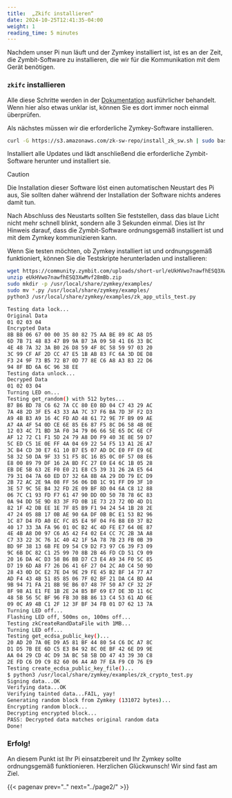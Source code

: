 ```yaml
---
title:  „Zkifc installieren“
date: 2024-10-25T12:41:35-04:00
weight: 1
reading_time: 5 minutes
---
```


Nachdem unser Pi nun läuft und der Zymkey installiert ist, ist es an der Zeit, die Zymbit-Software zu installieren, die wir für die Kommunikation mit dem Gerät benötigen.

### `zkifc` installieren

Alle diese Schritte werden in der [Dokumentation](https://docs.zymbit.com/getting-started/zymkey/quickstart/) ausführlicher behandelt. Wenn hier also etwas unklar ist, können Sie es dort immer noch einmal überprüfen.

Als nächstes müssen wir die erforderliche Zymkey-Software installieren.

```bash
curl -G https://s3.amazonaws.com/zk-sw-repo/install_zk_sw.sh | sudo bash
```
Installiert alle Updates und lädt anschließend die erforderliche Zymbit-Software herunter und installiert sie.

> [!CAUTION]
> Die Installation dieser Software löst einen automatischen Neustart des Pi aus, Sie sollten daher während der Installation der Software nichts anderes damit tun.

Nach Abschluss des Neustarts sollten Sie feststellen, dass das blaue Licht nicht mehr schnell blinkt, sondern alle 3 Sekunden einmal. Dies ist Ihr Hinweis darauf, dass die Zymbit-Software ordnungsgemäß installiert ist und mit dem Zymkey kommunizieren kann.

Wenn Sie testen möchten, ob Zymkey installiert ist und ordnungsgemäß funktioniert, können Sie die Testskripte herunterladen und installieren:

```bash
wget https://community.zymbit.com/uploads/short-url/eUkHVwo7nawfhESQ3XwMvf28mBb.zip
unzip eUkHVwo7nawfhESQ3XwMvf28mBb.zip
sudo mkdir -p /usr/local/share/zymkey/examples/
sudo mv *.py /usr/local/share/zymkey/examples/
python3 /usr/local/share/zymkey/examples/zk_app_utils_test.py
```
```bash
Testing data lock...
Original Data
01 02 03 04
Encrypted Data
8B B8 06 67 00 00 35 80 82 75 AA BE 89 8C A8 D5
6D 7B 71 48 83 47 B9 9A B7 3A 09 58 41 E6 33 BC
4E 48 7A 32 3A B0 26 D8 59 4F 8C 58 59 97 03 20
3C 99 CF AF 2D CC 47 E5 1B AB 83 FC 6A 3D DE D8
F3 24 9F 73 B5 72 B7 0D 77 8E C6 A8 A3 B3 22 D6
94 8F BD 6A 6C 96 38 EE
Testing data unlock...
Decryped Data
01 02 03 04
Turning LED on...
Testing get_random() with 512 bytes...
B7 B6 BD 78 C6 62 7A CC 80 E0 BD 04 C7 43 29 AC
7A 48 2D 3F E5 43 33 AA 7C 37 F6 BA 7D 3F F2 D3
A9 4B B3 A9 16 4C FD AD 48 61 72 9E 7F B9 09 AE
A7 4A 4F 54 0D CE 6E 85 E6 87 F5 8C D6 58 4B 0E
12 03 4C 71 BD 3A F0 34 79 06 66 5E 65 DC 6E CF
AF 12 72 C1 F1 5D 24 79 A8 D0 F9 40 3E 8E 59 D7
5C ED C5 1E 0E FF 4A 04 69 22 54 F5 13 A1 2E A7
3C B4 CD 30 E7 61 10 B7 E5 07 AD DC E0 FF E9 6E
58 32 50 DA 9F 33 51 F5 8C 16 B5 0C 0F 57 08 E6
E8 00 89 79 DF 16 2A BD FC 27 E0 E4 6C 1B 05 28
EB DE 5B 63 2E F0 E0 21 E8 C5 39 31 26 2A E5 64
79 31 04 7A 60 ED D7 32 6A 8B 4A 29 DD 79 EC D9
2B 72 AC 2E 9A 08 FF 56 06 DB 1C 91 FF D9 3F 10
3E 57 9C 5E B4 32 FD 2E 09 BF 8D 04 6A C8 12 88
06 7C C1 93 FD F7 61 47 90 DD 0D 50 78 78 6C 83
0A 94 DD 5E 9D 83 3F FD 0B 1E 73 23 72 0D 4D D1
82 1F 42 DB EE 1E 7F 85 B9 F1 94 24 54 1B 28 2E
47 24 05 8B 17 0B AE 90 6A DF 0B BC E1 53 B2 96
1C 87 D4 FD A0 EC FC 85 E4 9F 04 F6 B8 E0 37 B2
40 17 33 3A FA 96 01 0C B2 4C 4D FE E7 64 0E 87
4E 4B A8 D0 97 C6 A5 42 F4 02 E4 CC 7C 2B 3A A8
C7 33 22 3C 76 1C 40 42 1F 5A 78 7B 23 FB 0B 39
BD 9F 38 13 6B FE D9 54 C9 D2 F3 97 C6 39 F3 09
9C 6B DC 82 C1 25 99 70 8B 2B 46 FD CD 51 C9 09
20 16 DA 4C D3 58 B6 BB D7 C3 E4 A9 34 F0 5C 85
D7 19 6D A8 F7 26 D6 41 6F 27 04 2C A0 C4 50 9D
28 43 0D DC E2 7E D4 9E 29 FE 45 B2 BF 14 77 A7
AD F4 43 4B 51 85 85 06 7F 02 BF 21 DA C4 BD A4
9B 94 71 FA 21 8B 9E B6 07 48 7F 50 A7 CF 32 2F
8F 98 A1 E1 FE 1B 2E 24 B5 BF 69 E7 DE 3D 11 6C
48 5B 56 5C BF 96 FB 30 BB 86 13 C4 53 61 AD 6E
09 0C A9 4B C1 2F 12 3F BF 34 FB 01 D7 62 13 7A
Turning LED off...
Flashing LED off, 500ms on, 100ms off...
Testing zkCreateRandDataFile with 1MB...
Turning LED off...
Testing get_ecdsa_public_key()...
20 AD 20 7A 0E D9 A5 81 BF 44 80 54 C6 DC A7 8C
D1 D5 7B EE 6D C5 E3 B4 92 8C 0E BF 42 6E D9 9E
AA 04 29 CD 4C D9 3A BC 58 5B DD 47 43 39 30 C8
2E FD C6 D9 C9 82 60 06 A4 A0 7F EA F9 C0 76 E9
Testing create_ecdsa_public_key_file()...
$ python3 /usr/local/share/zymkey/examples/zk_crypto_test.py
Signing data...OK
Verifying data...OK
Verifying tainted data...FAIL, yay!
Generating random block from Zymkey (131072 bytes)...
Encrypting random block...
Decrypting encrypted block...
PASS: Decrypted data matches original random data
Done!
```

### Erfolg!

An diesem Punkt ist Ihr Pi einsatzbereit und Ihr Zymkey sollte ordnungsgemäß funktionieren. Herzlichen Glückwunsch! Wir sind fast am Ziel.

{{< pagenav prev=".." next="../page2/" >}}

